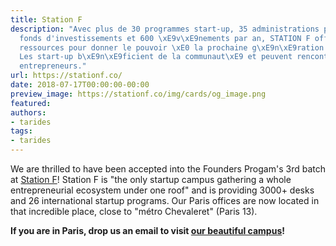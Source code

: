 ```yaml
---
title: Station F
description: "Avec plus de 30 programmes start-up, 35 administrations publiques, 150
  fonds d'investissements et 600 \xE9v\xE9nements par an, STATION F offre les meilleures
  ressources pour donner le pouvoir \xE0 la prochaine g\xE9n\xE9ration d'entrepreneurs.
  Les start-up b\xE9n\xE9ficient de la communaut\xE9 et peuvent rencontrer d'autres
  entrepreneurs."
url: https://stationf.co/
date: 2018-07-17T00:00:00-00:00
preview_image: https://stationf.co/img/cards/og_image.png
featured:
authors:
- tarides
tags:
- tarides
---
```


<p>We are thrilled to have been accepted into the Founders Progam's 3rd
batch at <a href="https://stationf.co/">Station F</a>! Station F is
&quot;the only startup campus gathering a whole entrepreneurial ecosystem
under one roof&quot; and is providing 3000+ desks and 26 international
startup programs. Our Paris offices are now located in that incredible
place, close to &quot;m&eacute;tro Chevaleret&quot; (Paris 13).</p>
<p><strong>If you are in Paris, drop us an email to visit
<a href="%20https://stationf.co/campus/">our beautiful campus</a>!</strong></p>
